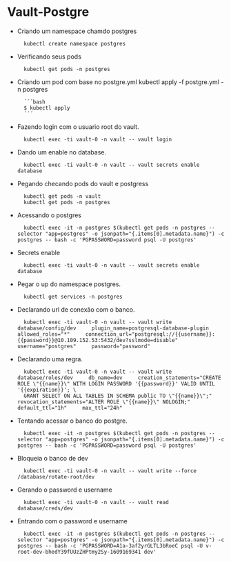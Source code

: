 # Vault-Postgre

- Criando um namespace chamdo postgres

        kubectl create namespace postgres

- Verificando seus pods

        kubectl get pods -n postgres

- Criando um pod com base no postgre.yml
        kubectl apply -f postgre.yml -n postgres
        
        ´´´bash
        $ kubectl apply 
        ´´´
- Fazendo login com o usuario root do vault.

        kubectl exec -ti vault-0 -n vault -- vault login

- Dando um enable no database.

        kubectl exec -ti vault-0 -n vault -- vault secrets enable database

- Pegando checando pods do vault e postgress
        
        kubectl get pods -n vault
        kubectl get pods -n postgres

- Acessando o postgres

        kubectl exec -it -n postgres $(kubectl get pods -n postgres --selector "app=postgres" -o jsonpath="{.items[0].metadata.name}") -c postgres -- bash -c 'PGPASSWORD=password psql -U postgres'

- Secrets enable

        kubectl exec -ti vault-0 -n vault -- vault secrets enable database

- Pegar o up do namespace postgres.

        kubectl get services -n postgres

- Declarando url de conexão com o banco.

        kubectl exec -ti vault-0 -n vault -- vault write database/config/dev     plugin_name=postgresql-database-plugin     allowed_roles="*"     connection_url="postgresql://{{username}}:{{password}}@10.109.152.53:5432/dev?sslmode=disable" username="postgres"     password="password"


- Declarando uma regra.

        kubectl exec -ti vault-0 -n vault -- vault write database/roles/dev     db_name=dev     creation_statements="CREATE ROLE \"{{name}}\" WITH LOGIN PASSWORD '{{password}}' VALID UNTIL '{{expiration}}'; \
        GRANT SELECT ON ALL TABLES IN SCHEMA public TO \"{{name}}\";"     revocation_statements="ALTER ROLE \"{{name}}\" NOLOGIN;"    default_ttl="1h"     max_ttl="24h"

- Tentando acessar o banco do postgre.

        kubectl exec -it -n postgres $(kubectl get pods -n postgres --selector "app=postgres" -o jsonpath="{.items[0].metadata.name}") -c postgres -- bash -c 'PGPASSWORD=password psql -U postgres'

- Bloqueia o banco de dev

        kubectl exec -ti vault-0 -n vault -- vault write --force /database/rotate-root/dev

- Gerando o password e username

        kubectl exec -ti vault-0 -n vault -- vault read database/creds/dev

- Entrando com o password e username

        kubectl exec -it -n postgres $(kubectl get pods -n postgres --selector "app=postgres" -o jsonpath="{.items[0].metadata.name}") -c postgres -- bash -c 'PGPASSWORD=A1a-3af2yrGLTL3bRoeC psql -U v-root-dev-bhedY39fUUzZHPtmy2Sy-1609169341 dev'

